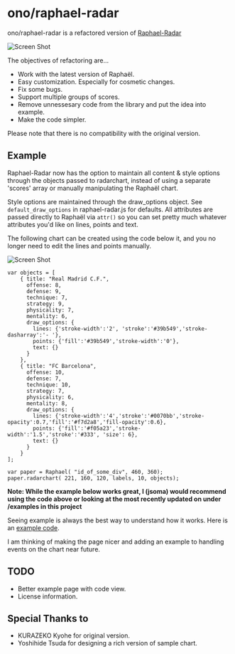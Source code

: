 ono/raphael-radar
=================

ono/raphael-radar is a refactored version of
[Raphael-Radar](https://github.com/tnzk/Raphael-Radar)

![Screen Shot](https://github.com/ono/raphael-radar/raw/master/example/images/screenshot.png)

The objectives of refactoring are...

* Work with the latest version of Raphaël.
* Easy customization. Especially for cosmetic changes.
* Fix some bugs.
* Support multiple groups of scores.
* Remove unnessesary code from the library and put the idea into example.
* Make the code simpler.

Please note that there is no compatibility with the original version.

Example
-------

Raphael-Radar now has the option to maintain all content & style options through the objects passed to radarchart, instead of using a separate 'scores' array or manually manipulating the Raphaël chart.

Style options are maintained through the draw_options object. See `default_draw_options` in raphael-radar.js for defaults. All attributes are passed directly to Raphaël via `attr()` so you can set pretty much whatever attributes you'd like on lines, points and text.

The following chart can be created using the code below it, and you no longer need to edit the lines and points manually.

![Screen Shot](https://github.com/ono/raphael-radar/raw/master/example/images/screenshot.png)
    
    var objects = [
        { title: "Real Madrid C.F.", 
          offense: 8,
          defense: 9,
          technique: 7,
          strategy: 9,
          physicality: 7,
          mentality: 6,
          draw_options: {
            lines: {'stroke-width':'2', 'stroke':'#39b549','stroke-dasharray':'- '},
            points: {'fill':'#39b549','stroke-width':'0'},
            text: {}
          }
        },
        { title: "FC Barcelona", 
          offense: 10,
          defense: 7,
          technique: 10,
          strategy: 7,
          physicality: 6,
          mentality: 8,
          draw_options: {
            lines: {'stroke-width':'4','stroke':'#0070bb','stroke-opacity':0.7,'fill':'#f7d2a8','fill-opacity':0.6},
            points: {'fill':'#f05a23','stroke-width':'1.5','stroke':'#333', 'size': 6},
            text: {}
          }
        }
    ];

    var paper = Raphael( "id_of_some_div", 460, 360);
    paper.radarchart( 221, 160, 120, labels, 10, objects);
    
**Note: While the example below works great, I (jsoma) would recommend using the code above or looking at the most recently updated on under /examples in this project**

Seeing example is always the best way to understand how it works. Here is an
[example code](http://o1123.com/raphael-radar/example/index.html).

I am thinking of making the page nicer and adding an example to handling events
on the chart near future.

TODO
----

* Better example page with code view.
* License information.

Special Thanks to
-----------------

* KURAZEKO Kyohe for original version.
* Yoshihide Tsuda for designing a rich version of sample chart.

